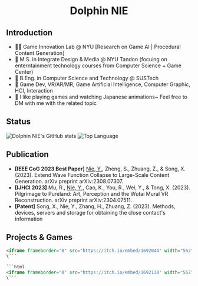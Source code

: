 # <div align="center">Dolphin NIE</div>

## Introduction
- 👩‍💻 Game Innovation Lab @ NYU \[Research on Game AI | Procedural Content Generation\]
- 🏫 M.S. in Integrate Design & Media @ NYU Tandon (focuing on enterntainment technology courses from Computer Science + Game Center) 
- 🏫 B.Eng. in Computer Science and Technology @ SUSTech  
- 🤔 Game Dev, VR/AR/MR, Game Artificial Intelligence, Computer Graphic, HCI, Interaction
- 🙂 I like playing games and watching Japanese animations~ Feel free to DM with me with the related topic

## Status
![Dolphin NIE's GitHub stats](https://github-readme-stats.vercel.app/api?username=NYH-Dolphin&theme=transparent&show_icons=true&layout=compact) 
![Top Language](https://github-readme-stats.vercel.app/api/top-langs/?username=NYH-Dolphin&repo=NYH-Dolphin&layout=compact)

## Publication
- **\[IEEE CoG 2023 Best Paper\]** <u>Nie, Y.</u>, Zheng, S., Zhuang, Z., & Song, X. (2023). Extend Wave Function Collapse to Large-Scale Content Generation. arXiv preprint arXiv:2308.07307.
- **\[IJHCI 2023\]** Mu, R., <u>Nie, Y.</u>, Cao, K., You, R., Wei, Y., & Tong, X. (2023). Pilgrimage to Pureland: Art, Perception and the Wutai Mural VR Reconstruction. arXiv preprint arXiv:2304.07511.
- **\[Patent\]** Song, X., Nie, Y., Zhang, H., Zhuang, Z. (2023). Methods, devices, servers and storage for obtaining the close contact's information

## Projects & Games

```html
<iframe frameborder="0" src="https://itch.io/embed/1692044" width="552" height="167"><a href="https://nyh-dolphin.itch.io/dancing-line-bards-adventure">Bard's Adventure by NYH-Dolphin</a></iframe>
\```

```html
<iframe frameborder="0" src="https://itch.io/embed/1692130" width="552" height="167"><a href="https://nyh-dolphin.itch.io/sustech-pokemon">SUSTech Pokémon by NYH-Dolphin</a></iframe>
\```




